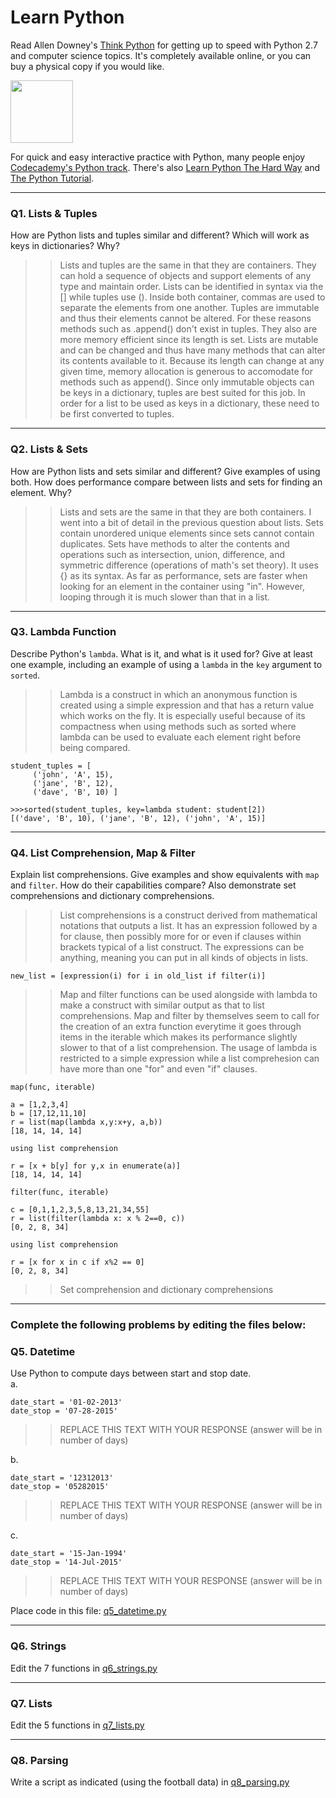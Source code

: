 # Learn Python

Read Allen Downey's [Think Python](http://www.greenteapress.com/thinkpython/) for getting up to speed with Python 2.7 and computer science topics. It's completely available online, or you can buy a physical copy if you would like.

<a href="http://www.greenteapress.com/thinkpython/"><img src="img/think_python.png" style="width: 100px;" target="_blank"></a>

For quick and easy interactive practice with Python, many people enjoy [Codecademy's Python track](http://www.codecademy.com/en/tracks/python). There's also [Learn Python The Hard Way](http://learnpythonthehardway.org/book/) and [The Python Tutorial](https://docs.python.org/2/tutorial/).

---

### Q1. Lists &amp; Tuples

How are Python lists and tuples similar and different? Which will work as keys in dictionaries? Why?

>> Lists and tuples are the same in that they are containers. They can hold a sequence of objects and support elements of any type and maintain order. Lists can be identified in syntax via the [] while tuples use (). Inside both container, commas are used to separate the elements from one another. Tuples are immutable and thus their elements cannot be altered. For these reasons methods such as .append() don't exist in tuples. They also are more memory efficient since its length is set. Lists are mutable and can be changed and thus have many methods that can alter its contents available to it. Because its length can change at any given time, memory allocation is generous to accomodate for methods such as append(). Since only immutable objects can be keys in a dictionary, tuples are best suited for this job. In order for a list to be used as keys in a dictionary, these need to be first converted to tuples. 

---

### Q2. Lists &amp; Sets

How are Python lists and sets similar and different? Give examples of using both. How does performance compare between lists and sets for finding an element. Why?

>> Lists and sets are the same in that they are both containers. I went into a bit of detail in the previous question about lists. Sets contain unordered unique elements since sets cannot contain duplicates. Sets have methods to alter the contents and operations such as intersection, union, difference, and symmetric difference (operations of math's set theory). It uses {} as its syntax. As far as performance, sets are faster when looking for an element in the container using "in". However, looping through it is much slower than that in a list.
---

### Q3. Lambda Function

Describe Python's `lambda`. What is it, and what is it used for? Give at least one example, including an example of using a `lambda` in the `key` argument to `sorted`.

>> Lambda is a construct in which an anonymous function is created using a simple expression and that has a return value which works on the fly. It is especially useful because of its compactness when using methods such as sorted where lambda can be used to evaluate each element right before being compared.
```
student_tuples = [
     ('john', 'A', 15),
     ('jane', 'B', 12),
     ('dave', 'B', 10) ]

>>>sorted(student_tuples, key=lambda student: student[2])
[('dave', 'B', 10), ('jane', 'B', 12), ('john', 'A', 15)]

```

---

### Q4. List Comprehension, Map &amp; Filter

Explain list comprehensions. Give examples and show equivalents with `map` and `filter`. How do their capabilities compare? Also demonstrate set comprehensions and dictionary comprehensions.

>> List comprehensions is a construct derived from mathematical notations that outputs a list. It has an expression followed by a for clause, then
possibly more for or even if clauses within brackets typical of a list construct. The expressions can be anything, meaning you can
put in all kinds of objects in lists.
```
new_list = [expression(i) for i in old_list if filter(i)]
```
>>Map and filter functions can be used alongside with lambda to make a construct with similar output as that to list comprehensions. Map and filter by themselves seem to call for the creation of an extra function everytime it goes through items in the iterable which makes its performance slightly slower to that of a list comprehension. The usage of lambda is restricted to a simple expression while a list comprehesion can have more than one "for" and even "if" clauses.

```
map(func, iterable)

a = [1,2,3,4]
b = [17,12,11,10]
r = list(map(lambda x,y:x+y, a,b))
[18, 14, 14, 14]

using list comprehension

r = [x + b[y] for y,x in enumerate(a)]
[18, 14, 14, 14]

```
```
filter(func, iterable)

c = [0,1,1,2,3,5,8,13,21,34,55]
r = list(filter(lambda x: x % 2==0, c))
[0, 2, 8, 34]

using list comprehension

r = [x for x in c if x%2 == 0]
[0, 2, 8, 34]
```
>> Set comprehension and dictionary comprehensions 




---

### Complete the following problems by editing the files below:

### Q5. Datetime
Use Python to compute days between start and stop date.   
a.  

```
date_start = '01-02-2013'    
date_stop = '07-28-2015'
```

>> REPLACE THIS TEXT WITH YOUR RESPONSE (answer will be in number of days)

b.  
```
date_start = '12312013'  
date_stop = '05282015'  
```

>> REPLACE THIS TEXT WITH YOUR RESPONSE (answer will be in number of days)

c.  
```
date_start = '15-Jan-1994'      
date_stop = '14-Jul-2015'  
```

>> REPLACE THIS TEXT WITH YOUR RESPONSE  (answer will be in number of days)

Place code in this file: [q5_datetime.py](python/q5_datetime.py)

---

### Q6. Strings
Edit the 7 functions in [q6_strings.py](python/q6_strings.py)

---

### Q7. Lists
Edit the 5 functions in [q7_lists.py](python/q7_lists.py)

---

### Q8. Parsing
Write a script as indicated (using the football data) in [q8_parsing.py](python/q8_parsing.py)





